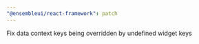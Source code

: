 ```yaml
---
"@ensembleui/react-framework": patch
---
```


Fix data context keys being overridden by undefined widget keys
